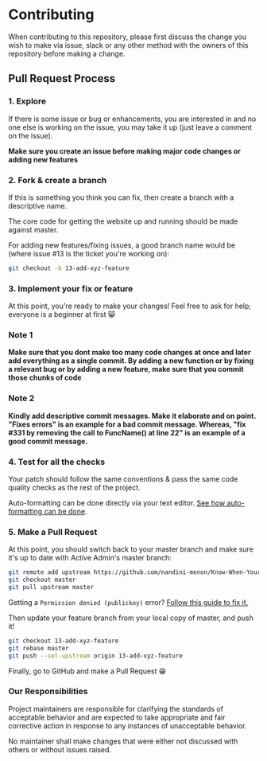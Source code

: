 # Contributing

When contributing to this repository, please first discuss the change you wish to make via issue, slack or any other method with the owners of this repository before making a change.

## Pull Request Process

### 1. Explore

If there is some issue or bug or enhancements, you are interested in and no one else is working on the issue, you may take it up (just leave a comment on the issue).

**Make sure you create an issue before making major code changes or adding new features**

### 2. Fork & create a branch

If this is something you think you can fix, then create a branch with a descriptive name.

The core code for getting the website up and running should be made against master.

For adding new features/fixing issues, a good branch name would be (where issue #13 is the ticket you're working on):

```sh
git checkout -b 13-add-xyz-feature
```

### 3. Implement your fix or feature

At this point, you're ready to make your changes! Feel free to ask for help; everyone is a beginner at first :smile_cat:

### Note 1

**Make sure that you dont make too many code changes at once and later add everything as a single commit. By adding a new function or by fixing a relevant bug or by adding a new feature, make sure that you commit those chunks of code**

### Note 2
**Kindly add descriptive commit messages. Make it elaborate and on point. "Fixes errors" is an example for a bad commit message. Whereas, "fix #331 by removing the call to FuncName() at line 22" is an example of a good commit message.**


### 4. Test for all the checks

Your patch should follow the same conventions & pass the same code quality checks as the rest of the project.

Auto-formatting can be done directly via your text editor. [See how auto-formatting can be done](https://marketplace.visualstudio.com/items?itemName=esbenp.prettier-vscode).

### 5. Make a Pull Request

At this point, you should switch back to your master branch and make sure it's up to date with Active Admin's master branch:

```sh
git remote add upstream https://github.com/nandini-menon/Know-When-Your-Attention-Slacks.git
git checkout master
git pull upstream master
```

Getting a `Permission denied (publickey)` error? [Follow this guide to fix it.](https://stackoverflow.com/questions/2643502/how-to-solve-permission-denied-publickey-error-when-using-git)

Then update your feature branch from your local copy of master, and push it!

```sh
git checkout 13-add-xyz-feature
git rebase master
git push --set-upstream origin 13-add-xyz-feature
```

Finally, go to GitHub and make a Pull Request :grin:

### Our Responsibilities

Project maintainers are responsible for clarifying the standards of acceptable behavior and are expected to take appropriate and fair corrective action in response to any instances of unacceptable behavior.

No maintainer shall make changes that were either not discussed with others or without issues raised.
